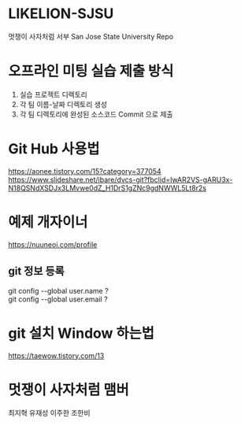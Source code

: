 # LIKELION-SJSU
멋쟁이 사자처럼 서부 San Jose State University Repo

# 오프라인 미팅 실습 제출 방식
1. 실습 프로젝트 디렉토리
2. 각 팀 이름-날짜 디렉토리 생성
3. 각 팀 디렉토리에 완성된 소스코드 Commit 으로 제출

# Git Hub 사용법
https://aonee.tistory.com/15?category=377054
https://www.slideshare.net/ibare/dvcs-git?fbclid=IwAR2VS-gARU3x-N18QSNdXSDJx3LMvwe0dZ_H1DrS1gZNc9gdNWWL5Lt8r2s

# 예제 개자이너
https://nuuneoi.com/profile

## git 정보 등록
git config --global user.name ?  
git config --global user.email ?

# git 설치 Window 하는법
https://taewow.tistory.com/13

# 멋쟁이 사자처럼 맴버
최지혁 
유재성
이주한
조한비
